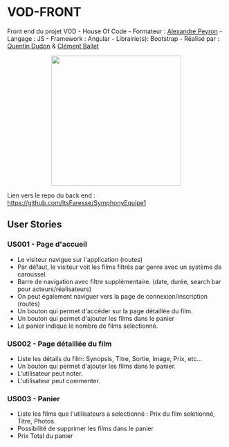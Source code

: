 # VOD-FRONT
Front end du projet VOD - House Of Code - Formateur : <a href="https://github.com/Alexandre-Peyron">Alexandre Peyron</a> - Langage : JS - Framework : Angular - Librairie(s): Bootstrap - Réalisé par : <a href="https://github.com/Quentin-Dudon">Quentin Dudon</a> & <a href="https://github.com/ClementBallet">Clément Ballet</a>

<p align="center"><img src="https://www.pixelstech.net/article/images/bootstrap-angularjs.jpg" width="300px"></p>

Lien vers le repo du back end : <a href="https://github.com/ItsFaresse/SymphonyEquipe1" target="_blank">https://github.com/ItsFaresse/SymphonyEquipe1</a>

## User Stories

### US001 - Page d'accueil
- Le visiteur navigue sur l'application (routes)
- Par défaut, le visiteur voit les films filtrés par genre avec un système de caroussel.
- Barre de navigation avec filtre supplémentaire. (date, durée, search bar pour acteurs/réalisateurs)
- On peut également naviguer vers la page de connexion/inscription (routes)
- Un bouton qui permet d'accéder sur la page détaillée du film.
- Un bouton qui permet d'ajouter les films dans le panier 
- Le panier indique le nombre de films selectionné.

### US002 - Page détaillée du film
- Liste les détails du film: Synopsis, Titre, Sortie, Image, Prix, etc... 
- Un bouton qui permet d'ajouter les films dans le panier.
- L'utilisateur peut noter. 
- L'utilisateur peut commenter.

### US003 - Panier
- Liste les films que l'utilisateurs a selectionné : Prix du film seletionné, Titre, Photos.
- Possibilité de supprimer les films dans le panier
- Prix Total du panier
